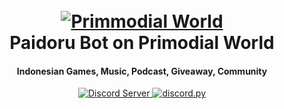 <h1 align="center">
  <br>
  <a href="https://discord.gg/VV6cfmFT7V"><img src="https://cdn.discordapp.com/attachments/790874413326532628/790971431943929906/bANNER_iNGAME-05.png" alt="Primmodial World"></a>
  <br>
  Paidoru Bot on Primodial World
  <br>
</h1>

<h4 align="center">Indonesian Games, Music, Podcast, Giveaway, Community</h4>

<p align="center">
  
  <a href="https://discord.gg/VV6cfmFT7V">
    <img src="https://discordapp.com/api/guilds/790854534918307840/widget.png?style=shield" alt="Discord Server">
  </a>

  
  <a href="https://github.com/Rapptz/discord.py/">
     <img src="https://img.shields.io/badge/discord-py-blue.svg" alt="discord.py">
  </a>
</p>
